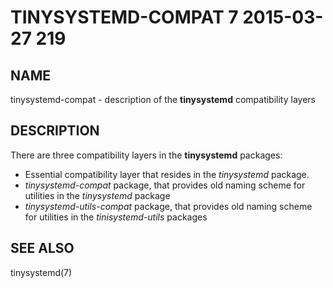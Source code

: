 # TINYSYSTEMD-COMPAT 7 2015-03-27 219

## NAME

tinysystemd-compat - description of the **tinysystemd** compatibility layers

## DESCRIPTION

There are three compatibility layers in the **tinysystemd** packages:

+ Essential compatibility layer that resides in the *tinysystemd* package.
+ *tinysystemd-compat* package, that provides old naming scheme for utilities in the *tinysystemd* package
+ *tinysystemd-utils-compat* package, that provides old naming scheme for utilities in the *tinisystemd-utils* packages

## SEE ALSO

tinysystemd(7)
